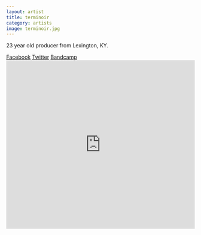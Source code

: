 ```yaml
---
layout: artist
title: terminoir
category: artists
image: terminoir.jpg
---
```

<p>23 year old producer from Lexington, KY.</p>
<a href="http://facebook.com/terminoir">Facebook</a> 
<a href="http://twitter.com/terminoir">Twitter</a> 
<a href="http://terminoir.bandcamp.com">Bandcamp</a> 
<iframe width="100%" height="450" scrolling="no" frameborder="no" src="https://w.soundcloud.com/player/?url=https%3A//api.soundcloud.com/users/42071476&amp;color=999999&amp;auto_play=false&amp;hide_related=true&amp;show_artwork=false"></iframe>
